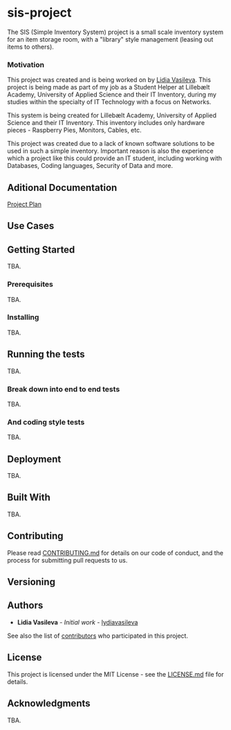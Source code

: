 # sis-project
The SIS (Simple Inventory System) project is a small scale inventory system for an item storage room, with a "library" style management (leasing out items to others).
### Motivation
This project was created and is being worked on by [Lidia Vasileva](https://github.com/lydiavasileva).
This project is being made as part of my job as a Student Helper at Lillebælt Academy, University of Applied Science and their IT Inventory, during my studies within the specialty of IT Technology with a focus on Networks.

This system is being created for Lillebælt Academy, University of Applied Science and their IT Inventory. This inventory includes only hardware pieces - Raspberry Pies, Monitors, Cables, etc. 

This project was created due to a lack of known software solutions to be used in such a simple inventory.
Important reason is also the experience which a project like this could provide an IT student, including working with Databases, Coding languages, Security of Data and more. 

## Aditional Documentation

[Project Plan](https://github.com/lydiavasileva/sis-project/blob/master/documentation/project-plan.md)

## Use Cases


## Getting Started

TBA.

### Prerequisites

TBA.

### Installing

TBA.

## Running the tests

TBA.

### Break down into end to end tests

TBA.

### And coding style tests

TBA.

## Deployment

TBA.

## Built With

TBA.

## Contributing

Please read [CONTRIBUTING.md](https://gist.github.com/PurpleBooth/b24679402957c63ec426) for details on our code of conduct, and the process for submitting pull requests to us.

## Versioning


## Authors

* **Lidia Vasileva** - *Initial work* - [lydiavasileva](https://github.com/lydiavasileva)

See also the list of [contributors](https://github.com/your/project/contributors) who participated in this project.

## License

This project is licensed under the MIT License - see the [LICENSE.md](LICENSE.md) file for details.

## Acknowledgments

TBA.


